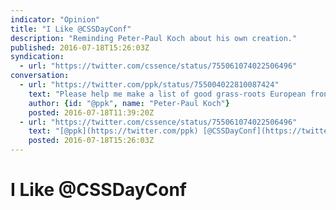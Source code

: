 ```yaml
---
indicator: "Opinion"
title: "I Like @CSSDayConf"
description: "Reminding Peter-Paul Koch about his own creation."
published: 2016-07-18T15:26:03Z
syndication:
  - url: "https://twitter.com/cssence/status/755061074022506496"
conversation:
  - url: "https://twitter.com/ppk/status/755004022810087424"
    text: "Please help me make a list of good grass-roots European front-end conferences. Which one(s) do you like in particular?"
    author: {id: "@ppk", name: "Peter-Paul Koch"}
    posted: 2016-07-18T11:39:20Z
  - url: "https://twitter.com/cssence/status/755061074022506496"
    text: "[@ppk](https://twitter.com/ppk) [@CSSDayConf](https://twitter.com/cssdayconf) of course. But you know that."
    posted: 2016-07-18T15:26:03Z
---
```


# I Like @CSSDayConf
